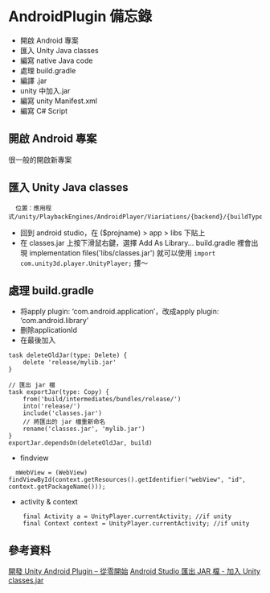 # AndroidPlugin 備忘錄


* 開啟 Android 專案
* 匯入 Unity Java classes
* 編寫 native Java code
* 處理 build.gradle
* 編譯 .jar 
* unity 中加入.jar
* 編寫 unity Manifest.xml
* 編寫 C# Script


## 開啟 Android 專案
  很一般的開啟新專案

## 匯入 Unity Java classes
```
  位置：應用程式/unity/PlaybackEngines/AndroidPlayer/Viariations/{backend}/{buildType}/Classes/classes.jar
```
* 回到 android studio，在 ($projname) > app > libs 下貼上
* 在 classes.jar 上按下滑鼠右鍵，選擇 Add As Library...
 build.gradle 裡會出現 implementation files('libs/classes.jar')
就可以使用 ```import com.unity3d.player.UnityPlayer;``` 摟～

## 處理 build.gradle
* 将apply plugin: ‘com.android.application’，改成apply plugin: ‘com.android.library’
* 删除applicationId
* 在最後加入
```
task deleteOldJar(type: Delete) {
    delete 'release/mylib.jar'
}

// 匯出 jar 檔
task exportJar(type: Copy) {
    from('build/intermediates/bundles/release/')
    into('release/')
    include('classes.jar')
    // 將匯出的 jar 檔重新命名
    rename('classes.jar', 'mylib.jar')
}
exportJar.dependsOn(deleteOldJar, build)
```

* findview
```
  mWebView = (WebView) findViewById(context.getResources().getIdentifier("webView", "id", context.getPackageName()));
```

* activity & context
```
    final Activity a = UnityPlayer.currentActivity; //if unity
    final Context context = UnityPlayer.currentActivity; //if unity
```





## 參考資料
[開發 Unity Android Plugin – 從零開始](https://douduck08.wordpress.com/2016/06/08/birth-of-unity-android-plugin/)
[Android Studio 匯出 JAR 檔 - 加入 Unity classes.jar](http://gn02214231.pixnet.net/blog/post/178505239)

